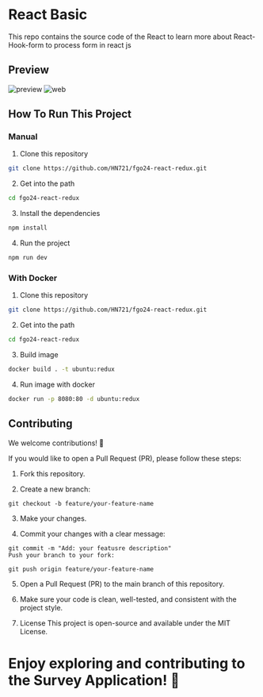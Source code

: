 # React Basic

This repo contains the source code of the React to learn more about React-Hook-form to process form in react js

## Preview

![preview](image1.png)
![web](image.png)

## How To Run This Project

### Manual

1. Clone this repository

```bash
git clone https://github.com/HN721/fgo24-react-redux.git
```

2. Get into the path

```bash
cd fgo24-react-redux
```

3. Install the dependencies

```bash
npm install
```

4. Run the project

```bash
npm run dev
```

### With Docker

1. Clone this repository

```bash
git clone https://github.com/HN721/fgo24-react-redux.git
```

2. Get into the path

```bash
cd fgo24-react-redux
```

3. Build image

```bash
docker build . -t ubuntu:redux
```

4. Run image with docker

```bash
docker run -p 8080:80 -d ubuntu:redux
```

## Contributing

We welcome contributions! 🚀

If you would like to open a Pull Request (PR), please follow these steps:

1. Fork this repository.

2. Create a new branch:

```
git checkout -b feature/your-feature-name
```

3. Make your changes.

4. Commit your changes with a clear message:

```
git commit -m "Add: your featusre description"
Push your branch to your fork:
```

```
git push origin feature/your-feature-name
```

5. Open a Pull Request (PR) to the main branch of this repository.

6. Make sure your code is clean, well-tested, and consistent with the project style.

7. License
   This project is open-source and available under the MIT License.

# Enjoy exploring and contributing to the Survey Application! 🎉
